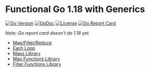 # Functional Go 1.18 with Generics

[![Go Version](https://img.shields.io/github/go-mod/go-version/rwxrob/fn)](https://tip.golang.org/doc/go1.18)
[![GoDoc](https://godoc.org/github.com/rwxrob/fn?status.svg)](https://godoc.org/github.com/rwxrob/fn)
[![License](https://img.shields.io/badge/license-Apache2-brightgreen.svg)](LICENSE)
[![Go Report
Card](https://goreportcard.com/badge/github.com/rwxrob/fn)](https://goreportcard.com/report/github.com/rwxrob/fn)

*Note: Go report card doesn't do 1.18 yet.*

* [Map/Filter/Reduce](fn.go)
* [Each Loop](each)
* [Maps Library](maps)
* [Map Functions Library](mapf)
* [Filter Functions Library](filt)
